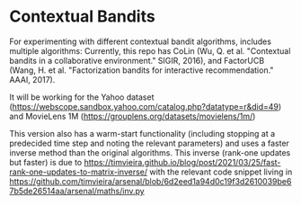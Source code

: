 # Contextual Bandits
For experimenting with different contextual bandit algorithms, includes multiple algorithms: Currently, this repo has
CoLin (Wu, Q. et al. "Contextual bandits in a collaborative environment." SIGIR, 2016), and 
FactorUCB (Wang, H. et al. "Factorization bandits for interactive recommendation." AAAI, 2017).

It will be working for the Yahoo dataset (https://webscope.sandbox.yahoo.com/catalog.php?datatype=r&did=49) and MovieLens 1M (https://grouplens.org/datasets/movielens/1m/)

This version also has a warm-start functionality (including stopping at a predecided time step and noting the relevant parameters) and uses a faster inverse method than the original algorithms.
This inverse (rank-one updates but faster) is due to https://timvieira.github.io/blog/post/2021/03/25/fast-rank-one-updates-to-matrix-inverse/ with the relevant code snippet living in https://github.com/timvieira/arsenal/blob/6d2eed1a94d0c19f3d2610039be67b5de26514aa/arsenal/maths/inv.py
